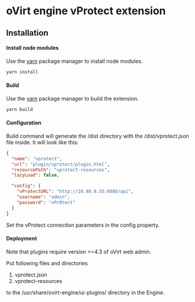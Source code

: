 # oVirt engine vProtect extension

## Installation

#### Install node modules
Use the [yarn](https://yarnpkg.com/) package manager to install node modules.
```bash
yarn install
```

#### Build
Use the [yarn](https://yarnpkg.com/) package manager to build the extension.
```bash
yarn build
```

#### Configuration
Build command will generate the /dist directory with the /dist/vprotect.json file inside.
It will look like this:
```json
{
  "name": "vprotect",
  "url": "plugin/vprotect/plugin.html",
  "resourcePath": "vprotect-resources",
  "lazyLoad": false,

  "config": {
    "vProtectURL": "http://10.40.0.55:8080/api",
    "username": "admin",
    "password": "vPr0tect"
  }
}
```
Set the vProtect connection parameters in the config property.

#### Deployment
Note that plugins require version >=4.3 of oVirt web admin.

Put following files and directories 

1. vprotect.json
2. vprotect-resources

to the /usr/share/ovirt-engine/ui-plugins/ directory in the Engine.

